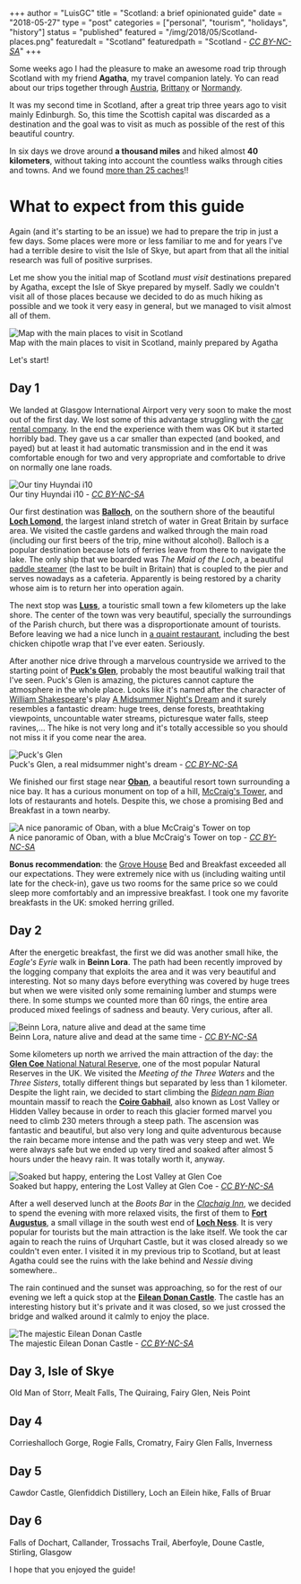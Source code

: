 +++
author = "LuisGC"
title = "Scotland: a brief opinionated guide"
date = "2018-05-27"
type = "post"
categories = ["personal", "tourism", "holidays", "history"]
status = "published"
featured = "/img/2018/05/Scotland-places.png"
featuredalt = "Scotland"
featuredpath = "Scotland - <a href='http://creativecommons.org/licenses/by-nc-sa/3.0/'><i>CC BY-NC-SA</i></a>"
+++


Some weeks ago I had the pleasure to make an awesome road trip through Scotland with my friend **Agatha**, my travel companion lately. Yo can read about our trips together through [Austria](/blog/2017/05/Romantikstrasse-the-Romantic-Road_1.html), [Brittany](/blog/2017/12/Brittany-a-brief-opinionated-guide.html) or [Normandy](/blog/2017/12/Normandy-a-brief-opinionated-guide.html).

It was my second time in Scotland, after a great trip three years ago to visit mainly Edinburgh. So, this time the Scottish capital was discarded as a destination and the goal was to visit as much as possible of the rest of this beautiful country.

In six days we drove around **a thousand miles** and hiked almost **40 kilometers**, without taking into account the countless walks through cities and towns. And we found [more than 25 caches](https://www.geocaching.com/profile/?guid=b78f2e04-cd1c-4199-820c-7ea3bb7fea20)!!

# What to expect from this guide

Again (and it's starting to be an issue) we had to prepare the trip in just a few days. Some places were more or less familiar to me and for years I've had a terrible desire to visit the Isle of Skye, but apart from that all the initial research was full of positive surprises.

Let me show you the initial map of Scotland _must visit_ destinations prepared by Agatha, except the Isle of Skye prepared by myself. Sadly we couldn't visit all of those places because we decided to do as much hiking as possible and we took it very easy in general, but we managed to visit almost all of them.

<div class="image central">
    <img src="/img/2018/05/Scotland-places.png" alt="Map with the main places to visit in Scotland">
    <div class="caption">Map with the main places to visit in Scotland, mainly prepared by Agatha</div>
</div>

Let's start!

## Day 1

We landed at Glasgow International Airport very very soon to make the most out of the first day. We lost some of this advantage struggling with the [car rental company](http://www.easirent.com/). In the end the experience with them was OK but it started horribly bad. They gave us a car smaller than expected (and booked, and payed) but at least it had automatic transmission and in the end it was comfortable enough for two and very appropriate and comfortable to drive on normally one lane roads.

<div class="image central">
    <img src="/img/2018/05/Huyndai_i10.jpg" alt="Our tiny Huyndai i10">
    <div class="caption">Our tiny Huyndai i10 - <a href="http://creativecommons.org/licenses/by-nc-sa/3.0/"><i>CC BY-NC-SA</i></a></div>
</div>

Our first destination was [**Balloch**](https://en.wikipedia.org/wiki/Balloch,_West_Dunbartonshire), on the southern shore of the beautiful [**Loch Lomond**](https://en.wikipedia.org/wiki/Loch_Lomond), the largest inland stretch of water in Great Britain by surface area. We visited the castle gardens and walked through the main road (including our first beers of the trip, mine without alcohol). Balloch is a popular destination because lots of ferries leave from there to navigate the lake. The only ship that we boarded was _The Maid of the Loch_, a beautiful [paddle steamer](https://en.wikipedia.org/wiki/Paddle_steamer) (the last to be built in Britain) that is coupled to the pier and serves nowadays as a cafeteria. Apparently is being restored by a charity whose aim is to return her into operation again.

The next stop was [**Luss**](https://en.wikipedia.org/wiki/Luss), a touristic small town a few kilometers up the lake shore. The center of the town was very beautiful, specially the surroundings of the Parish church, but there was a disproportionate amount of tourists. Before leaving we had a nice lunch in [a quaint restaurant](https://www.openstreetmap.org/node/4431180826), including the best chicken chipotle wrap that I've ever eaten. Seriously.

After another nice drive through a marvelous countryside we arrived to the starting point of [**Puck's Glen**](https://en.wikipedia.org/wiki/Puck%27s_Glen), probably the most beautiful walking trail that I've seen. Puck's Glen is amazing, the pictures cannot capture the atmosphere in the whole place. Looks like it's named after the character of [William Shakespeare](https://en.wikipedia.org/wiki/William_Shakespeare)'s play [A Midsummer Night's Dream](https://en.wikipedia.org/wiki/A_Midsummer_Night%27s_Dream) and it surely resembles a fantastic dream: huge trees, dense forests, breathtaking viewpoints, uncountable water streams, picturesque water falls, steep ravines,... The hike is not very long and it's totally accessible so you should not miss it if you come near the area.

<div class="image central">
    <img src="/img/2018/05/Pucks-Glen.jpg" alt="Puck's Glen">
    <div class="caption">Puck's Glen, a real midsummer night's dream - <a href="http://creativecommons.org/licenses/by-nc-sa/3.0/"><i>CC BY-NC-SA</i></a></div>
</div>

We finished our first stage near [**Oban**](https://en.wikipedia.org/wiki/Oban), a beautiful resort town surrounding a nice bay. It has a curious monument on top of a hill, [McCraig's Tower](https://en.wikipedia.org/wiki/McCaig%27s_Tower), and lots of restaurants and hotels. Despite this, we chose a promising Bed and Breakfast in a town nearby.

<div class="image central">
    <img src="/img/2018/05/Oban-Panoramic.jpg" alt="A nice panoramic of Oban, with a blue McCraig's Tower on top">
    <div class="caption">A nice panoramic of Oban, with a blue McCraig's Tower on top - <a href="http://creativecommons.org/licenses/by-nc-sa/3.0/"><i>CC BY-NC-SA</i></a></div>
</div>

**Bonus recommendation**: the [Grove House](https://www.booking.com/hotel/gb/grove-guest-house-oban.html) Bed and Breakfast exceeded all our expectations. They were extremely nice with us (including waiting until late for the check-in), gave us two rooms for the same price so we could sleep more comfortably and an impressive breakfast. I took one my favorite breakfasts in the UK: smoked herring grilled.

## Day 2

After the energetic breakfast, the first we did was another small hike, the _Eagle's Eyrie_ walk in **Beinn Lora**. The path had been recently improved by the logging company that exploits the area and it was very beautiful and interesting. Not so many days before everything was covered by huge trees but when we were visited only some remaining lumber and stumps were there. In some stumps we counted more than 60 rings, the entire area produced mixed feelings of sadness and beauty. Very curious, after all.

<div class="image central">
    <img src="/img/2018/05/Beinn-Lora.jpg" alt="Beinn Lora, nature alive and dead at the same time">
    <div class="caption">Beinn Lora, nature alive and dead at the same time - <a href="http://creativecommons.org/licenses/by-nc-sa/3.0/"><i>CC BY-NC-SA</i></a></div>
</div>

Some kilometers up north we arrived the main attraction of the day: the [**Glen Coe** National Natural Reserve](https://en.wikipedia.org/wiki/Glen_Coe), one of the most popular Natural Reserves in the UK. We visited the _Meeting of the Three Waters_ and the _Three Sisters_, totally different things but separated by less than 1 kilometer. Despite the light rain, we decided to start climbing the [_Bidean nam Bian_](https://en.wikipedia.org/wiki/Bidean_nam_Bian) mountain massif to reach the [**Coire Gabhail**](https://en.wikipedia.org/wiki/Coire_Gabhail), also known as Lost Valley or Hidden Valley because in order to reach this glacier formed marvel you need to climb 230 meters through a steep path. The ascension was fantastic and beautiful, but also very long and quite adventurous because the rain became more intense and the path was very steep and wet. We were always safe but we ended up very tired and soaked after almost 5 hours under the heavy rain. It was totally worth it, anyway.

<div class="image central">
    <img src="/img/2018/05/Lost-Valley.jpg" alt="Soaked but happy, entering the Lost Valley at Glen Coe">
    <div class="caption">Soaked but happy, entering the Lost Valley at Glen Coe - <a href="http://creativecommons.org/licenses/by-nc-sa/3.0/"><i>CC BY-NC-SA</i></a></div>
</div>

After a well deserved lunch at the _Boots Bar_ in the [_Clachaig Inn_](https://en.wikipedia.org/wiki/Clachaig_Inn), we decided to spend the evening with more relaxed visits, the first of them to [**Fort Augustus**](https://en.wikipedia.org/wiki/Fort_Augustus), a small village in the south west end of [**Loch Ness**](https://en.wikipedia.org/wiki/Loch_Ness). It is very popular for tourists but the main attraction is the lake itself. We took the car again to reach the ruins of Urquhart Castle, but it was closed already so we couldn't even enter. I visited it in my previous trip to Scotland, but at least Agatha could see the ruins with the lake behind and _Nessie_ diving somewhere..

The rain continued and the sunset was approaching, so for the rest of our evening we left a quick stop at the [**Eilean Donan Castle**](https://en.wikipedia.org/wiki/Eilean_Donan). The castle has an interesting history but it's private and it was closed, so we just crossed the bridge and walked around it calmly to enjoy the place.

<div class="image central">
    <img src="/img/2018/05/Eilean-Donan-Castle.jpg" alt="The majestic Eilean Donan Castle">
    <div class="caption">The majestic Eilean Donan Castle - <a href="http://creativecommons.org/licenses/by-nc-sa/3.0/"><i>CC BY-NC-SA</i></a></div>
</div>

## Day 3, Isle of Skye

Old Man of Storr, Mealt Falls, The Quiraing, Fairy Glen, Neis Point

## Day 4

Corrieshalloch Gorge, Rogie Falls, Cromatry, Fairy Glen Falls, Inverness

## Day 5

Cawdor Castle, Glenfiddich Distillery, Loch an Eilein hike, Falls of Bruar

## Day 6

Falls of Dochart, Callander, Trossachs Trail, Aberfoyle, Doune Castle, Stirling, Glasgow

I hope that you enjoyed the guide!
